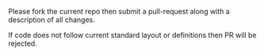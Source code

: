 Please fork the current repo then submit a pull-request along with a description of all changes.

If code does not follow current standard layout or definitions then PR will be rejected.
